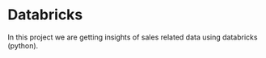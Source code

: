 # Databricks
In this project we are getting insights of sales related data using databricks (python).
